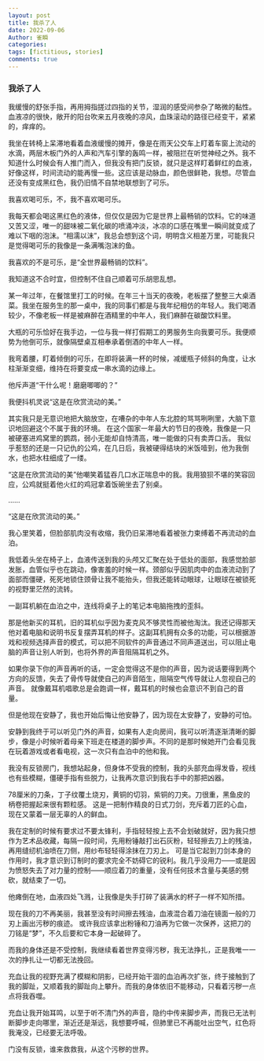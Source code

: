 ```yaml
---
layout: post
title: 我杀了人
date: 2022-09-06
Author: 雀瞬
categories: 
tags: [fictitious, stories]
comments: true
---
```


### 我杀了人

我缓慢的舒张手指，再用拇指搓过四指的关节，湿润的感受间参杂了略微的黏性。血液凉的很快，敞开的阳台吹来五月夜晚的凉风，血珠滚动的路径已经变干，紧紧的，痒痒的。

我坐在转椅上呆滞地看着血液缓慢的摊开，像是在雨天公交车上盯着车窗上流动的水滴，两层木板门外的人声和汽车引擎的轰鸣一样，被阻拦在听觉神经之外。我不知道什么时候会有人推门而入，但我没有把门反锁，就只是这样盯着鲜红的血液，好像这样，时间流动的能再慢一些。这应该是动脉血，颜色很鲜艳，我想。尽管血还没有变成黑红色，我仍旧情不自禁地联想到了可乐。

我喜欢喝可乐，不，我不喜欢喝可乐。

我每天都会喝这黑红色的液体，但仅仅是因为它是世界上最畅销的饮料。它的味道又苦又涩，唯一的甜味被二氧化碳的喷涌冲淡，冰凉的口感在嘴里一瞬间就变成了难以下咽的泡沫。“相濡以沫”，我总会想到这个词，明明含义相差万里，可能我只是觉得喝可乐的我像是一条满嘴泡沫的鱼。

我喜欢的不是可乐，是“全世界最畅销的饮料”。

我知道这不合时宜，但控制不住自己顺着可乐胡思乱想。

某一年过年，在餐馆里打工的时候。在年三十当天的夜晚，老板摆了整整三大桌酒菜。我坐在服务生的那一桌中，我的同事们都是与我年纪相仿的年轻人。我们喝酒较少，不像老板一样是被麻醉在酒精里的中年人，我们麻醉在碳酸饮料里。

大瓶的可乐恰好在我手边，一位与我一样打假期工的男服务生向我要可乐。我便顺势为他倒可乐，就像隔壁桌互相奉承着倒酒的中年人一样。

我弯着腰，盯着倾倒的可乐，在即将装满一杯的时候，减缓瓶子倾斜的角度，让水柱渐渐变细，维持在将要变成一串水滴的边缘上。

他斥声道“干什么呢！磨磨唧唧的？”

我便抖机灵说“这是在欣赏流动的美。”

其实我只是无意识地把大脑放空，在嘈杂的中年人东北腔的骂骂咧咧里，大脑下意识地回避这个不属于我的环境。
在这个国家一年最大的节日的夜晚，我像是一只被硬塞进鸡窝里的鹦鹉，弱小无能却自恃清高，唯一能做的只有卖弄口舌。
我似乎惹怒的还是一只记仇的公鸡，在几日后，我被硬得结块的米饭噎到，他为我倒水，也把水柱细成了一缕。

“这是在欣赏流动的美”他嘲笑着猛吞几口水正喘息中的我。我用狼狈不堪的笑容回应，公鸡就挺着他火红的鸡冠拿着饭碗坐去了别桌。

……

“这是在欣赏流动的美。”

我心里笑着，但脸部肌肉没有收缩，我仍旧呆滞地看着被张力束缚着不再流动的血泊。

我低着头坐在椅子上，血液传送到我的头颅又汇聚在处于低处的面部，我感觉脸部发胀，血管似乎也在跳动，像害羞的时候一样。颈部似乎因肌肉中的血液流动到了面部而僵硬，死死地锁住颈骨让我不能抬头，但我还能转动眼球，让眼球在被锁死的视野里茫然的流转。

一副耳机躺在血泊之中，连线将桌子上的笔记本电脑拖拽的歪斜。

那是他新买的耳机，旧的耳机似乎因为麦克风不够灵性而被他淘汰。我还记得那天他对着电脑和说明书反复摆弄耳机的样子。这副耳机拥有众多的功能，可以根据游戏和视频选择声音的模式，可以把不同软件的声音通过不同声道送出，可以阻止电脑的声音让别人听到，也将外界的声音阻隔耳机之外。

如果你录下你的声音再听的话，一定会觉得这不是你的声音，因为说话要得到两个方向的反馈，失去了骨传导就使自己的声音陌生，阻隔空气传导就让人忽视自己的声音。
就像戴耳机唱歌总是会跑调一样，戴耳机的时候也会意识不到自己的音量。

但是他现在安静了，我也开始后悔让他安静了，因为现在太安静了，安静的可怕。

安静到我终于可以听见门外的声音，如果有人走向房间，我可以听清逐渐清晰的脚步，像是小时候听着母亲下班走在楼道的脚步声。不同的是那时候她开门会看见我在玩着游戏或者看电视，这一次只有血泊中的他和我。

我没有反锁房门，我想站起身，但身体不受我的控制，我的头部充血得发昏，视线也有些模糊，僵硬手指有些脱力，让我再次意识到我右手中的那把凶器。

78厘米的刀条，丁子纹覆土烧刃，黄铜的切羽，紫铜的刀夹。刀很重，黑鱼皮的柄卷把握起来很有颗粒感。
这是一把制作精良的日式刀剑，充斥着刀匠的心血，现在又蒙着一层无辜的人的鲜血。

我在定制的时候有要求过不要太锋利，手指轻轻按上去不会划破就好，因为我只想作为艺术品收藏，每隔一段时间，先用粉锤敲打出石灰粉，轻轻擦去刀上的残油，再用缝纫机油喷在刀侧，用纱布轻轻得涂抹在刀刃上。
可是当它起到刀剑本身的作用时，我才意识到订制时的要求完全不妨碍它的锐利。我几乎没用力——或是因为愤怒失去了对力量的控制——顺应着刀的重量，没有任何技术含量与美感的劈砍，就结束了一切。

他瘫倒在地，血液四处飞溅，让我像是失手打碎了装满水的杯子一样不知所措。

现在我的刀不再美丽，我甚至没有时间擦去残油，血液混合着刀油在镜面一般的刀刃上画出污秽的痕迹。
或许我应该拿出粉锤和刀油再为它做一次保养，这把刀的刀铭是“梦”，不久后要和它本身一起破碎了。

而我的身体还是不受控制，我继续看着世界变得污秽，我无法挣扎，正是我唯一一次的挣扎让一切都无法挽回。

充血让我的视野充满了模糊和阴影，已经开始干涸的血泊再次扩张，终于接触到了我的脚趾，又顺着我的脚趾向上攀升。而我的身体依旧不能移动，只看着污秽一点点将我吞噬。

充血让我开始耳鸣，以至于听不清门外的声音，隐约中传来脚步声，而我已无法判断脚步走向哪里，渐近还是渐远，我想要呼喊，但肺里已不再能吐出空气，红色将我淹没，已经要无法呼吸。

门没有反锁，谁来救救我，从这个污秽的世界。
